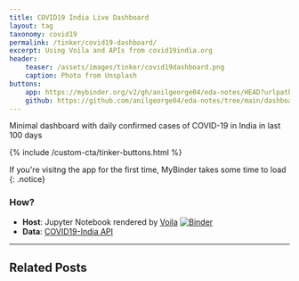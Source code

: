```yaml
---
title: COVID19 India Live Dashboard
layout: tag
taxonomy: covid19
permalink: /tinker/covid19-dashboard/
excerpt: Using Voila and APIs from covid19india.org
header:
    teaser: /assets/images/tinker/covid19dashboard.png
    caption: Photo from Unsplash
buttons:
    app: https://mybinder.org/v2/gh/anilgeorge04/eda-notes/HEAD?urlpath=%2Fvoila%2Frender%2Fdashboards%2Fcovid-19-dashboard.ipynb
    github: https://github.com/anilgeorge04/eda-notes/tree/main/dashboards
---
```

Minimal dashboard with daily confirmed cases of COVID-19 in India in last 100 days

{% include /custom-cta/tinker-buttons.html %}

If you're visitng the app for the first time, MyBinder takes some time to load
{: .notice}

### How?
- **Host**: Jupyter Notebook rendered by [Voila](https://voila.readthedocs.io/en/stable/using.html) [![Binder](https://mybinder.org/badge_logo.svg)](https://mybinder.org/v2/gh/anilgeorge04/eda-notes/HEAD?urlpath=%2Fvoila%2Frender%2Fdashboards%2Fcovid-19-dashboard.ipynb)
- **Data**: [COVID19-India API](https://api.covid19india.org/)

---
## Related Posts